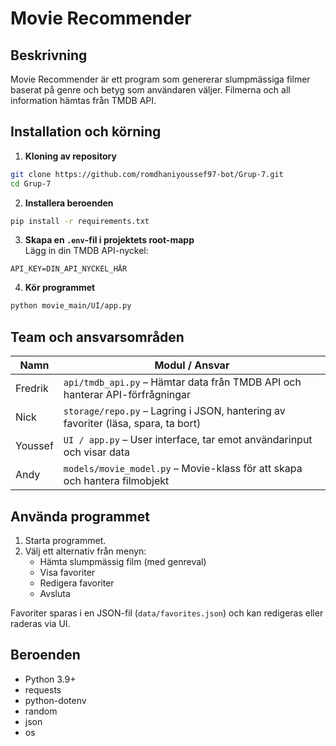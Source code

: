 # Movie Recommender

## Beskrivning
Movie Recommender är ett program som genererar slumpmässiga filmer baserat på genre och betyg som användaren väljer. Filmerna och all information hämtas från TMDB API.

## Installation och körning

1. **Kloning av repository**
```bash
git clone https://github.com/romdhaniyoussef97-bot/Grup-7.git
cd Grup-7
```

2. **Installera beroenden**
```bash
pip install -r requirements.txt
```

3. **Skapa en `.env`-fil i projektets root-mapp**  
   Lägg in din TMDB API-nyckel:
```
API_KEY=DIN_API_NYCKEL_HÄR
```

4. **Kör programmet**
```bash
python movie_main/UI/app.py
```

## Team och ansvarsområden

| Namn   | Modul / Ansvar |
|--------|----------------|
| Fredrik | `api/tmdb_api.py` – Hämtar data från TMDB API och hanterar API-förfrågningar |
| Nick    | `storage/repo.py` – Lagring i JSON, hantering av favoriter (läsa, spara, ta bort) |
| Youssef | `UI / app.py` – User interface, tar emot användarinput och visar data |
| Andy    | `models/movie_model.py` – Movie-klass för att skapa och hantera filmobjekt |

## Använda programmet
1. Starta programmet.  
2. Välj ett alternativ från menyn:  
   - Hämta slumpmässig film (med genreval)  
   - Visa favoriter  
   - Redigera favoriter  
   - Avsluta  

Favoriter sparas i en JSON-fil (`data/favorites.json`) och kan redigeras eller raderas via UI.

## Beroenden
- Python 3.9+  
- requests  
- python-dotenv  
- random  
- json  
- os  

